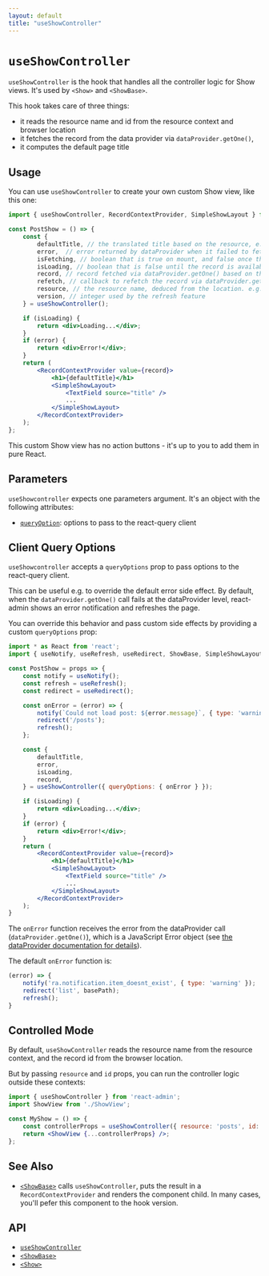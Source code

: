 ```yaml
---
layout: default
title: "useShowController"
---
```


# `useShowController`

`useShowController` is the hook that handles all the controller logic for Show views. It's used by `<Show>` and `<ShowBase>`.

This hook takes care of three things:

- it reads the resource name and id from the resource context and browser location
- it fetches the record from the data provider via `dataProvider.getOne()`,
- it computes the default page title

## Usage

You can use `useShowController` to create your own custom Show view, like this one:

```jsx
import { useShowController, RecordContextProvider, SimpleShowLayout } from 'react-admin';

const PostShow = () => {
    const {
        defaultTitle, // the translated title based on the resource, e.g. 'Post #123'
        error,  // error returned by dataProvider when it failed to fetch the record. Useful if you want to adapt the view instead of just showing a notification using the `onError` side effect.
        isFetching, // boolean that is true on mount, and false once the record was fetched
        isLoading, // boolean that is false until the record is available
        record, // record fetched via dataProvider.getOne() based on the id from the location
        refetch, // callback to refetch the record via dataProvider.getOne()
        resource, // the resource name, deduced from the location. e.g. 'posts'
        version, // integer used by the refresh feature
    } = useShowController();

    if (isLoading) {
        return <div>Loading...</div>;
    }
    if (error) {
        return <div>Error!</div>;
    }
    return (
        <RecordContextProvider value={record}>
            <h1>{defaultTitle}</h1>
            <SimpleShowLayout>
                <TextField source="title" />
                ...
            </SimpleShowLayout>
        </RecordContextProvider>
    );
};
```

This custom Show view has no action buttons - it's up to you to add them in pure React.

## Parameters

`useShowcontroller` expects one parameters argument. It's an object with the following attributes: 

* [`queryOption`](#client-query-options): options to pass to the react-query client

## Client Query Options

`useShowcontroller` accepts a `queryOptions` prop to pass options to the react-query client. 

This can be useful e.g. to override the default error side effect. By default, when the `dataProvider.getOne()` call fails at the dataProvider level, react-admin shows an error notification and refreshes the page.

You can override this behavior and pass custom side effects by providing a custom `queryOptions` prop:

```jsx
import * as React from 'react';
import { useNotify, useRefresh, useRedirect, ShowBase, SimpleShowLayout } from 'react-admin';

const PostShow = props => {
    const notify = useNotify();
    const refresh = useRefresh();
    const redirect = useRedirect();

    const onError = (error) => {
        notify(`Could not load post: ${error.message}`, { type: 'warning' });
        redirect('/posts');
        refresh();
    };

    const {
        defaultTitle,
        error,
        isLoading,
        record,
    } = useShowController({ queryOptions: { onError } });

    if (isLoading) {
        return <div>Loading...</div>;
    }
    if (error) {
        return <div>Error!</div>;
    }
    return (
        <RecordContextProvider value={record}>
            <h1>{defaultTitle}</h1>
            <SimpleShowLayout>
                <TextField source="title" />
                ...
            </SimpleShowLayout>
        </RecordContextProvider>
    );
}
```

The `onError` function receives the error from the dataProvider call (`dataProvider.getOne()`), which is a JavaScript Error object (see [the dataProvider documentation for details](./DataProviders.md#error-format)).

The default `onError` function is:

```jsx
(error) => {
    notify('ra.notification.item_doesnt_exist', { type: 'warning' });
    redirect('list', basePath);
    refresh();
}
```

## Controlled Mode

By default, `useShowController` reads the resource name from the resource context, and the record id from the browser location.

But by passing `resource` and `id` props, you can run the controller logic outside these contexts:

```jsx
import { useShowController } from 'react-admin';
import ShowView from './ShowView';

const MyShow = () => {
    const controllerProps = useShowController({ resource: 'posts', id: 1234 });
    return <ShowView {...controllerProps} />;
};
```

## See Also

* [`<ShowBase>`](./ShowBase.md) calls `useShowController`, puts the result in a `RecordContextProvider` and renders the component child. In many cases, you'll pefer this component to the hook version.

## API

* [`useShowController`]
* [`<ShowBase>`]
* [`<Show>`]

[`useShowController`]: https://github.com/marmelab/react-admin/blob/master/packages/ra-core/src/controller/show/useShowController.ts
[`<ShowBase>`]: https://github.com/marmelab/react-admin/blob/master/packages/ra-core/src/controller/show/ShowBase.tsx
[`<Show>`]: https://github.com/marmelab/react-admin/blob/master/packages/ra-ui-materialui/src/detail/Show.tsx
